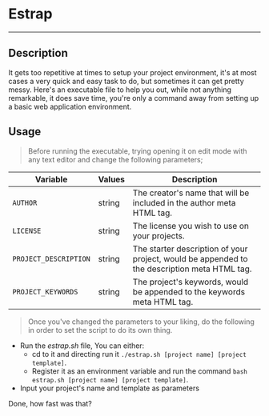 # Estrap
---

## Description
It gets too repetitive at times to setup your project environment, it's at most cases a very quick and easy task to do, but sometimes it can get pretty messy. Here's an executable file to help you out, while not anything remarkable, it does save time, you're only a command away from setting up a basic web application environment.

## Usage
> Before running the executable, trying opening it on edit mode with any text editor and change the following parameters;

|**Variable**|**Values**|**Description**|
|------------|----------|---------------|
|`AUTHOR`    |string    |The creator's name that will be included in the author meta HTML tag.|
|`LICENSE`|string|The license you wish to use on your projects.|
|`PROJECT_DESCRIPTION`|string|The starter description of your project, would be appended to the description meta HTML tag.|
|`PROJECT_KEYWORDS`|string|The project's keywords, would be appended to the keywords meta HTML tag.|

> Once you've changed the parameters to your liking, do the following in order to set the script to do its own thing.
- Run the *estrap.sh* file, You can either:
    - cd to it and directing run it `./estrap.sh [project name] [project template]`.
    - Register it as an environment variable and run the command `bash estrap.sh [project name] [project template]`.
- Input your project's name and template as parameters

Done, how fast was that?
